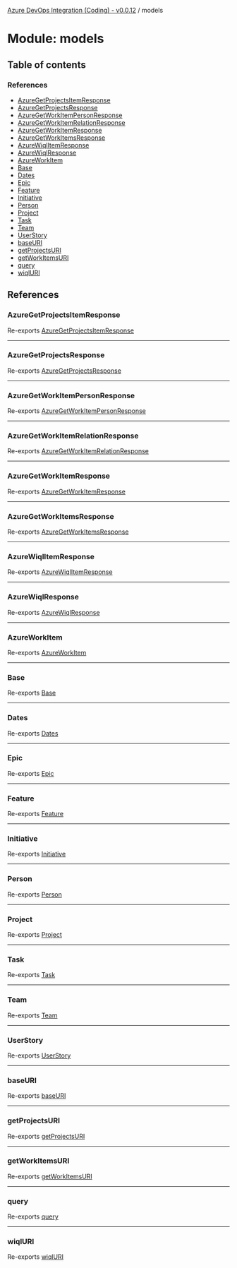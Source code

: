 [Azure DevOps Integration (Coding) - v0.0.12](../README.md) / models

# Module: models

## Table of contents

### References

- [AzureGetProjectsItemResponse](models.md#azuregetprojectsitemresponse)
- [AzureGetProjectsResponse](models.md#azuregetprojectsresponse)
- [AzureGetWorkItemPersonResponse](models.md#azuregetworkitempersonresponse)
- [AzureGetWorkItemRelationResponse](models.md#azuregetworkitemrelationresponse)
- [AzureGetWorkItemResponse](models.md#azuregetworkitemresponse)
- [AzureGetWorkItemsResponse](models.md#azuregetworkitemsresponse)
- [AzureWiqlItemResponse](models.md#azurewiqlitemresponse)
- [AzureWiqlResponse](models.md#azurewiqlresponse)
- [AzureWorkItem](models.md#azureworkitem)
- [Base](models.md#base)
- [Dates](models.md#dates)
- [Epic](models.md#epic)
- [Feature](models.md#feature)
- [Initiative](models.md#initiative)
- [Person](models.md#person)
- [Project](models.md#project)
- [Task](models.md#task)
- [Team](models.md#team)
- [UserStory](models.md#userstory)
- [baseURI](models.md#baseuri)
- [getProjectsURI](models.md#getprojectsuri)
- [getWorkItemsURI](models.md#getworkitemsuri)
- [query](models.md#query)
- [wiqlURI](models.md#wiqluri)

## References

### AzureGetProjectsItemResponse

Re-exports [AzureGetProjectsItemResponse](../classes/models_azureDevOps_getProjects_azureGetProjectsItemResponse.AzureGetProjectsItemResponse.md)

___

### AzureGetProjectsResponse

Re-exports [AzureGetProjectsResponse](../classes/models_azureDevOps_getProjects_azureGetProjectsResponse.AzureGetProjectsResponse.md)

___

### AzureGetWorkItemPersonResponse

Re-exports [AzureGetWorkItemPersonResponse](../classes/models_azureDevOps_getWorkItems_azureGetWorkItemPersonResponse.AzureGetWorkItemPersonResponse.md)

___

### AzureGetWorkItemRelationResponse

Re-exports [AzureGetWorkItemRelationResponse](../classes/models_azureDevOps_getWorkItems_azureGetWorkItemRelationResponse.AzureGetWorkItemRelationResponse.md)

___

### AzureGetWorkItemResponse

Re-exports [AzureGetWorkItemResponse](../classes/models_azureDevOps_getWorkItems_azureGetWorkItemResponse.AzureGetWorkItemResponse.md)

___

### AzureGetWorkItemsResponse

Re-exports [AzureGetWorkItemsResponse](../classes/models_azureDevOps_getWorkItems_azureGetWorkItemsResponse.AzureGetWorkItemsResponse.md)

___

### AzureWiqlItemResponse

Re-exports [AzureWiqlItemResponse](../classes/models_azureDevOps_wiql_azureWiqlItemResponse.AzureWiqlItemResponse.md)

___

### AzureWiqlResponse

Re-exports [AzureWiqlResponse](../classes/models_azureDevOps_wiql_azureWiqlResponse.AzureWiqlResponse.md)

___

### AzureWorkItem

Re-exports [AzureWorkItem](../classes/models_azureDevOps_azureWorkItem.AzureWorkItem.md)

___

### Base

Re-exports [Base](../classes/models_agile_base.Base.md)

___

### Dates

Re-exports [Dates](../classes/models_agile_dates.Dates.md)

___

### Epic

Re-exports [Epic](../classes/models_agile_epic.Epic.md)

___

### Feature

Re-exports [Feature](../classes/models_agile_feature.Feature.md)

___

### Initiative

Re-exports [Initiative](../classes/models_agile_initiative.Initiative.md)

___

### Person

Re-exports [Person](../classes/models_agile_person.Person.md)

___

### Project

Re-exports [Project](../classes/models_agile_project.Project.md)

___

### Task

Re-exports [Task](../classes/models_agile_task.Task.md)

___

### Team

Re-exports [Team](../classes/models_agile_team.Team.md)

___

### UserStory

Re-exports [UserStory](../classes/models_agile_userStory.UserStory.md)

___

### baseURI

Re-exports [baseURI](models_azureDevOps_baseURI.md#baseuri)

___

### getProjectsURI

Re-exports [getProjectsURI](models_azureDevOps_getProjects_resourceURI.md#getprojectsuri)

___

### getWorkItemsURI

Re-exports [getWorkItemsURI](models_azureDevOps_getWorkItems_resourceURI.md#getworkitemsuri)

___

### query

Re-exports [query](models_azureDevOps_wiql_query.md#query)

___

### wiqlURI

Re-exports [wiqlURI](models_azureDevOps_wiql_resourceURI.md#wiqluri)
